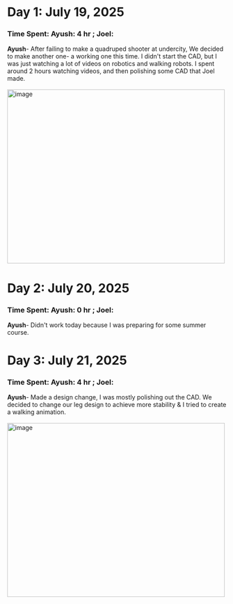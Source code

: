 # Day 1: July 19, 2025
### Time Spent: Ayush: 4 hr ; Joel:
**Ayush**- After failing to make a quadruped shooter at undercity, We decided to make another one- a working one this time. I didn't start the CAD, but I was just watching a lot of videos on robotics 
and walking robots. I spent around 2 hours watching videos, and then polishing some CAD that Joel made. <br> <br>
<img width="500" height="400" alt="image" src="https://github.com/user-attachments/assets/20979d30-2c24-416a-980f-54d21327ebbc" />

# Day 2: July 20, 2025
### Time Spent: Ayush: 0 hr ; Joel:
**Ayush**- Didn't work today because I was preparing for some summer course.

# Day 3: July 21, 2025
### Time Spent: Ayush: 4 hr ; Joel:
**Ayush**- Made a design change, I was mostly polishing out the CAD. We decided to change our leg design to achieve more stability & I tried to create a walking animation. <br> <br>
<img width="500" height="400" alt="image" src="https://github.com/user-attachments/assets/1beeaf86-8559-4725-90f0-9c1da43af324" />

